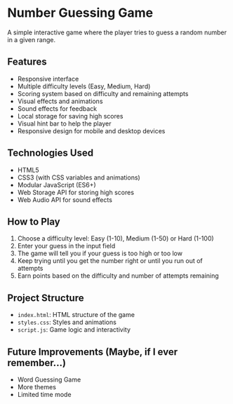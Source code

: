 # Number Guessing Game

A simple interactive game where the player tries to guess a random number in a given range.

## Features

- Responsive interface
- Multiple difficulty levels (Easy, Medium, Hard)
- Scoring system based on difficulty and remaining attempts
- Visual effects and animations
- Sound effects for feedback
- Local storage for saving high scores
- Visual hint bar to help the player
- Responsive design for mobile and desktop devices

## Technologies Used

- HTML5
- CSS3 (with CSS variables and animations)
- Modular JavaScript (ES6+)
- Web Storage API for storing high scores
- Web Audio API for sound effects

## How to Play

1. Choose a difficulty level: Easy (1-10), Medium (1-50) or Hard (1-100)
2. Enter your guess in the input field
3. The game will tell you if your guess is too high or too low
4. Keep trying until you get the number right or until you run out of attempts
5. Earn points based on the difficulty and number of attempts remaining

## Project Structure

- `index.html`: HTML structure of the game
- `styles.css`: Styles and animations
- `script.js`: Game logic and interactivity

## Future Improvements (Maybe, if I ever remember...)

- Word Guessing Game
- More themes
- Limited time mode
